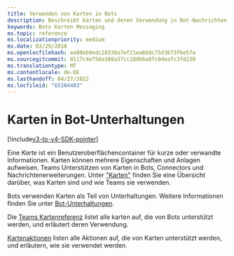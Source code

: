 ```yaml
---
title: Verwenden von Karten in Bots
description: Beschreibt Karten und deren Verwendung in Bot-Nachrichten
keywords: Bots Karten Messaging
ms.topic: reference
ms.localizationpriority: medium
ms.date: 03/29/2018
ms.openlocfilehash: ea00eb0edc28330a7ef21ea6b0c75d3673f6e57a
ms.sourcegitcommit: 0117c4e750a388a37cc189bba8fc0deafc3fd230
ms.translationtype: MT
ms.contentlocale: de-DE
ms.lasthandoff: 04/27/2022
ms.locfileid: "65104483"
---
```

# <a name="cards-in-bot-conversations"></a>Karten in Bot-Unterhaltungen

[!include[v3-to-v4-SDK-pointer](~/includes/v3-to-v4-pointer-bots.md)]

Eine *Karte* ist ein Benutzeroberflächencontainer für kurze oder verwandte Informationen. Karten können mehrere Eigenschaften und Anlagen aufweisen. Teams Unterstützen von Karten in Bots, Connectors und Nachrichtenerweiterungen. Unter ["Karten"](~/task-modules-and-cards/what-are-cards.md) finden Sie eine Übersicht darüber, was Karten sind und wie Teams sie verwenden.

Bots verwenden Karten als Teil von Unterhaltungen. Weitere Informationen finden Sie unter [Bot-Unterhaltungen](~/resources/bot-v3/bot-conversations/bots-conversations.md).

Die [Teams Kartenreferenz](~/task-modules-and-cards/cards/cards-reference.md) listet alle karten auf, die von Bots unterstützt werden, und erläutert deren Verwendung.

[Kartenaktionen](~/task-modules-and-cards/cards/cards-actions.md) listen alle Aktionen auf, die von Karten unterstützt werden, und erläutern, wie sie verwendet werden.
